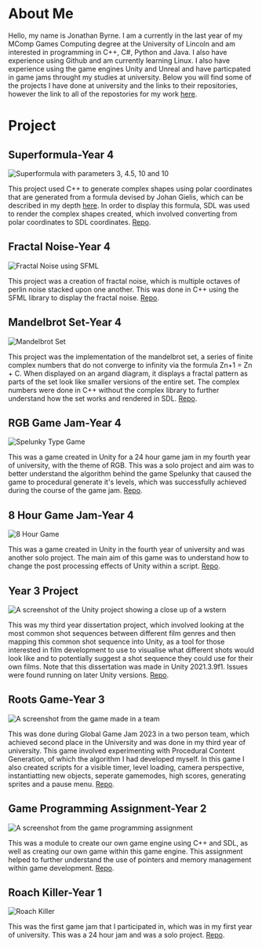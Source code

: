 # About Me
Hello, my name is Jonathan Byrne. I am a currently in the last year of my MComp Games Computing degree at the University of Lincoln and am interested in programming in C++, C#, Python and Java. I also have experience using Github and am currently learning Linux. I also have experience using the game engines Unity and Unreal and have particpated in game jams throught my studies at university. Below you will find some of the projects I have done at university and the links to their repositories, however the link to all of the repostories for my work [here](https://github.com/JonBYR).

# Project

## Superformula-Year 4
![Superformula with parameters 3, 4.5, 10 and 10](/assets/SuperformulaWeb.png)

This project used C++ to generate complex shapes using polar coordinates that are generated from a formula devised by Johan Gielis, which can be described in my depth [here](https://en.wikipedia.org/wiki/Superformula). In order to display this formula, SDL was used to render the complex shapes created, which involved converting from polar coordinates to SDL coordinates. [Repo](https://github.com/JonBYR/Superformula).

## Fractal Noise-Year 4
![Fractal Noise using SFML](/assets/Fractal.png)

This project was a creation of fractal noise, which is multiple octaves of perlin noise stacked upon one another. This was done in C++ using the SFML library to display the fractal noise. [Repo](https://github.com/JonBYR/Fractal-Noise).

## Mandelbrot Set-Year 4
![Mandelbrot Set](/assets/Mandelbrot.png)

This project was the implementation of the mandelbrot set, a series of finite complex numbers that do not converge to infinity via the formula Zn+1 = Zn + C. When displayed on an argand diagram, it displays a fractal pattern as parts of the set look like smaller versions of the entire set. The complex numbers were done in C++ without the complex library to further understand how the set works and rendered in SDL. [Repo](https://github.com/JonBYR/MandelbrotSet).

## RGB Game Jam-Year 4
![Spelunky Type Game](/assets/RGBGameScreenshot.png)

This was a game created in Unity for a 24 hour game jam in my fourth year of university, with the theme of RGB. This was a solo project and aim was to better understand the algorithm behind the game Spelunky that caused the game to procedural generate it's levels, which was successfully achieved during the course of the game jam. [Repo](https://github.com/JonBYR/RGB-Game-Jam).

## 8 Hour Game Jam-Year 4
![8 Hour Game](/assets/8HourGameJam2023.png)

This was a game created in Unity in the fourth year of university and was another solo project. The main aim of this game was to understand how to change the post processing effects of Unity within a script. [Repo](https://github.com/JonBYR/8HourGameJam2023/tree/main).

## Year 3 Project
![A screenshot of the Unity project showing a close up of a wstern](/assets/Year3Project.png)

This was my third year dissertation project, which involved looking at the most common shot sequences between different film genres and then mapping this common shot sequence into Unity, as a tool for those interested in film development to use to visualise what different shots would look like and to potentially suggest a shot sequence they could use for their own films. Note that this dissertation was made in Unity 2021.3.9f1. Issues were found running on later Unity versions. [Repo](https://github.com/JonBYR/Year3Project).

## Roots Game-Year 3
![A screenshot from the game made in a team](/assets/RootsGame.png)

This was done during Global Game Jam 2023 in a two person team, which achieved second place in the University and was done in my third year of university. This game involved experimenting with Procedural Content Generation, of which the algorithm I had developed myself. In this game I also created scripts for a visible timer, level loading, camera perspective, instantiatting new objects, seperate gamemodes, high scores, generating sprites and a pause menu. [Repo](https://github.com/JonBYR/RootsGame/tree/main).

## Game Programming Assignment-Year 2
![A screenshot from the game programming assignment](/assets/GameProgramming.png)

This was a module to create our own game engine using C++ and SDL, as well as creating our own game within this game engine. This assignment helped to further understand the use of pointers and memory management within game development. [Repo](https://github.com/JonBYR/GameProgrammingAssignment).

## Roach Killer-Year 1
![Roach Killer](/assets/RoachKiller.png)

This was the first game jam that I participated in, which was in my first year of university. This was a 24 hour jam and was a solo project. [Repo](https://github.com/JonBYR/Roach-Killer).
